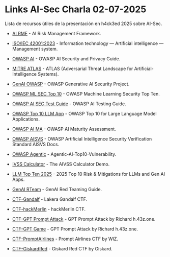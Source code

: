 # Links AI-Sec Charla 02-07-2025

Lista de recursos útiles de la presentación en h4ck3ed 2025 sobre AI-Sec.

*   [AI RMF](https://www.nist.gov/itl/ai-risk-management-framework) - AI Risk Management Framework.

*   [ISO/IEC 42001:2023](https://www.iso.org/standard/42001) - Information technology — Artificial intelligence — Management system.

*   [OWASP AI](https://owasp.org/www-project-ai-security-and-privacy-guide/) - OWASP AI Security and Privacy Guide.

*   [MITRE ATLAS](https://atlas.mitre.org/) - ATLAS (Adversarial Threat Landscape for Artificial-Intelligence Systems).

*   [GenAI OWASP](https://genai.owasp.org/) - OWASP Generative AI Security Project.

*   [OWASP ML SEC Top 10](https://owasp.org/www-project-machine-learning-security-top-10/) - OWASP Machine Learning Security Top Ten.

*   [OWASP AI SEC Test Guide](https://owasp.org/www-project-ai-testing-guide/) - OWASP AI Testing Guide.

*   [OWASP Top 10 LLM App](https://owasp.org/www-project-top-10-for-large-language-model-applications/) - OWASP Top 10 for Large Language Model Applications.

*   [OWASP AI MA](https://owasp.org/www-project-ai-maturity-assessment/) - OWASP AI Maturity Assessment.

*   [OWASP AISVS](https://owasp.org/www-project-artificial-intelligence-security-verification-standard-aisvs-docs/) - OWASP Artificial Intelligence Security Verification Standard AISVS Docs.

*   [OWASP Agentic](https://github.com/precize/Agentic-AI-Top10-Vulnerability) - Agentic-AI-Top10-Vulnerability.

*   [IVSS Calculator](https://aivss.owasp.org/) - The AIVSS Calculator Demo.

*   [LLM Top Ten 2025](https://genai.owasp.org/llm-top-10/) - 2025 Top 10 Risk & Mitigations for LLMs and Gen AI Apps.

*   [GenAI RTeam](https://genai.owasp.org/resource/genai-red-teaming-guide/) - GenAI Red Teaming Guide.

*   [CTF-Gandalf](https://gandalf.lakera.ai/word-blacklist) - Lakera Gandalf CTF.

*   [CTF-hackMerlin](https://hackmerlin.io/) - hackMerlin CTF.

*   [CTF-GPT Prompt Attack](https://gpa.43z.one/) - GPT Prompt Attack by Richard h.43z.one.

*   [CTF-GPT Game](https://gpt.43z.one/) - GPT Prompt Attack by Richard h.43z.one.

*   [CTF-PromptAirlines](https://promptairlines.com/) - Prompt Airlines CTF by WIZ.

*   [CTF-GiskardRed](https://red.giskard.ai/) - Giskard Red CTF by Giskard.

